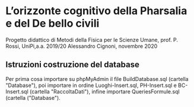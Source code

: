 # L’orizzonte cognitivo della Pharsalia e del De bello civili
Progetto didattico di Metodi della Fisica per le Scienze Umane, prof. P. Rossi, UniPi,a.a. 2019/20
Alessandro Cignoni, novembre 2020
## Istruzioni costruzione del database
Per prima cosa importare su phpMyAdmin il file BuildDatabase.sql (cartella "Database"), poi importare in ordine Luoghi-Insert.sql, PH-Insert.sql e BC-Insert.sql (cartella "RaccoltaDati"), infine importare QueriesFormule.sql (cartella ("Database").
